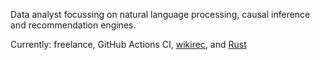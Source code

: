 <!---
<a href="https://github.com/andrewtavis">
  <img align="center" src="https://github-readme-stats.vercel.app/api?username=andrewtavis&show_icons=true&theme=react" />
</a>
<a href="https://github.com/andrewtavis">
  <img align="center" src="https://github-readme-stats.vercel.app/api/top-langs/?username=andrewtavis&theme=react&hide=Stata&layout=compact" />
</a>
--->

Data analyst focussing on natural language processing, causal inference and recommendation engines.

Currently: freelance, GitHub Actions CI, [wikirec](https://github.com/andrewtavis/wikirec), and [Rust](https://www.rust-lang.org/)
